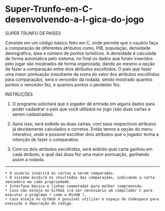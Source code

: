 # Super-Trunfo-em-C-desenvolvendo-a-l-gica-do-jogo

SUPER TRUNFO DE PAÍSES

Consiste em um código básico feito em C, onde permite que o usuário faça a comparação de diferentes atributos como, PIB, população, densidade demográfica, área e número de pontos turísticos. A densidade é calculada de forma automática pelo sistema, no final os dados que foram inseridos pelo jogar são mostrados de forma organizada, dando ao mesmo a opção de fazer a comparação entre dois atributos escolhidos. O país que fazer uma maior pontuação (resultante da soma do valor dos atributos escolhidos para comparação), será o vencedor da rodada, sendo mostrado quantos pontos o vencedor fez, e quantos pontos o perdedor fez.


INSTRUÇÕES

1. O programa solicitará que o jogador dê entrada em alguns dados para poder cadastrar o país que você utilizará no jogo (são duas cartas a serem cadastradas).

2. Após isso, será exibido as duas cartas, com seus respectivos atributos já devidamente calculados e corretos. Então temos a opção do menu interativo, onde é possível escolher dois atributos que o jogador tenha a intenção de fazer o comparativo.

3. Com os dois atributos escolhidos, será exibido qual carta ganhou em cada atributo, e qual das duas fez uma maior pontuação, ganhando assim a rodada.

------------------------------------------------------------------------------------------------------------------------


    • O usuário inserirá as cartas a serem comparadas.
    • O sistema exibirá os resultados das comparações, indicando a carta vencedora em cada propriedade.
    • Interface básica e linhas comentadas para melhor compreensão.
    • Caso não esteja no GitHub irá ser necessário um compilador C para executar o programa ( como o MinGW ).
    • Caso esteja no GitHub é possível utilizar o espaço do Codespace para execução e depuração do código.
      
